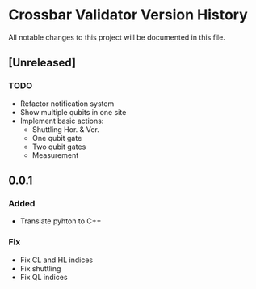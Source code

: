 # Crossbar Validator Version History

All notable changes to this project will be documented in this file.

## [Unreleased]

### TODO
- Refactor notification system
- Show multiple qubits in one site
- Implement basic actions:
   - Shuttling Hor. & Ver.
   - One qubit gate
   - Two qubit gates
   - Measurement

## 0.0.1
### Added
- Translate pyhton to C++

### Fix
- Fix CL and HL indices
- Fix shuttling
- Fix QL indices
